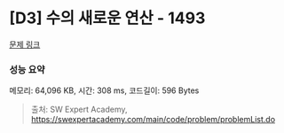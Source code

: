 # [D3] 수의 새로운 연산 - 1493 

[문제 링크](https://swexpertacademy.com/main/code/problem/problemDetail.do?contestProbId=AV2b-QGqADMBBASw) 

### 성능 요약

메모리: 64,096 KB, 시간: 308 ms, 코드길이: 596 Bytes



> 출처: SW Expert Academy, https://swexpertacademy.com/main/code/problem/problemList.do